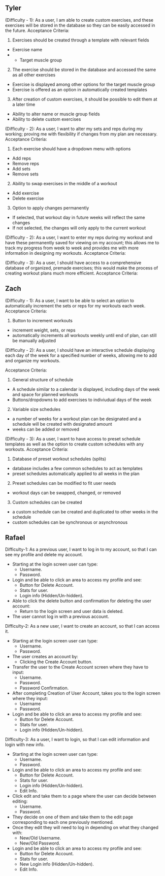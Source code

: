 Tyler
--
(Difficulty - 1): As a user, I am able to create custom exercises, and these exercises will be stored in the database so they can be easily accessed in the future.
Acceptance Criteria:
1. Exercises should be created through a template with relevant fields
* Exercise name
* * Target muscle group
2. The exercise should be stored in the database and accessed the same as all other exercises
* Exercise is displayed among other options for the target muscle group
* Exercise is offered as an option in automatically created templates
3. After creation of custom exercises, it should be possible to edit them at a later time
* Ability to alter name or muscle group fields
* Ability to delete custom exercises 


(Difficulty - 2): As a user, I want to alter my sets and reps during my working; proving me with flexibility if changes from my plan are necessary.
Acceptance Criteria:
1. Each exercise should have a dropdown menu with options
* Add reps
* Remove reps
* Add sets
* Remove sets
2. Ability to swap exercises in the middle of a workout
* Add exercise
* Delete exercise
3. Option to apply changes permanently 
* If selected, that workout day in future weeks will reflect the same changes
* If not selected, the changes will only apply to the current workout


(Difficulty - 2): As a user, I want to enter my reps during my workout and have these permanently saved for viewing on my account; this allows me to track my progress from week to week and provides me with more information in designing my workouts.
Acceptance Criteria:


(Difficulty - 3): As a user, I should have access to a comprehensive database of organized, premade exercises; this would make the process of creating workout plans much more efficient. 
Acceptance Criteria:



Zach
--

(Difficulty - 1): As a user, I want to be able to select an option to automatically increment the sets or reps for my workouts each week.               
Acceptance Criteria: 
1. Button to increment workouts
* increment weight, sets, or reps
* automatically increments all workouts weekly until end of plan, can still be manually adjusted

(Difficulty - 2): As a user, I should have an interactive schedule displaying each day of the week for a specified number of weeks, allowing me to add and organize my workouts. 

Acceptance Criteria:
1. General structure of schedule
* A schedule similar to a calendar is displayed, including days of the week and space for planned workouts
* Buttons/dropdowns to add exercises to indiviudual days of the week
2. Variable size schedules
*  a number of weeks for a workout plan can be designated and a schedule will be created with designated amount
*  weeks can be added or removed

(Difficulty - 3): As a user, I want to have access to preset schedule templates as well as the option to create custom schedules with any workouts.
Acceptance Criteria:
1. Database of preset workout schedules (splits)
* database includes a few common schedules to act as templates
* preset schedules automatically applied to all weeks in the plan
2. Preset schedules can be modified to fit user needs
* workout days can be swapped, changed, or removed
3. Custom schedules can be created
* a custom schedule can be created and duplicated to other weeks in the schedule
* custom schedules can be synchronous or asynchronous



Rafael
--
Difficulty-1: As a previous user, I want to log in to my account, so that I can see my profile and delete my account.
* Starting at the login screen user can type:
    * Username.
    * Password.
* Login and be able to click an area to access my profile and see:
    * Button for Delete Account.
    * Stats for user.
    * Login info (Hidden/Un-hidden).
* Able to click the delete button and confirmation for deleting the user account:
    * Return to the login screen and user data is deleted.
* The user cannot log in with a previous account.

Difficulty-2: As a new user, I want to create an account, so that I can access it.
* Starting at the login screen user can type:
    * Username.
    * Password.
* The user creates an account by:
    * Clicking the Create Account button.
* Transfer the user to the Create Account screen where they have to input:
    * Username.
    * Password.
    * Password Confirmation.
* After completing Creation of User Account, takes you to the login screen where they input:
    * Username
    * Password.
* Login and be able to click an area to access my profile and see:
    * Button for Delete Account.
    * Stats for user.
    * Login info (Hidden/Un-hidden).

Difficulty-3: As a user, I want to login, so that I can edit information and login with new info.
* Starting at the login screen user can type:
    * Username.
    * Password.
* Login and be able to click an area to access my profile and see:
    * Button for Delete Account.
    * Stats for user.
    * Login info (Hidden/Un-hidden).
    * Edit Info.
* Click edit and take them to a page where the user can decide between editing:
    * Username.
    * Password.
* They decide on one of them and take them to the edit page corresponding to each one previously mentioned.
* Once they edit they will need to log in depending on what they changed with:
    * New/Old Username.
    * New/Old Password.
* Login and be able to click an area to access my profile and see:
    * Button for Delete Account.
    * Stats for user.
    * New Login info (Hidden/Un-hidden).
    * Edit Info.
